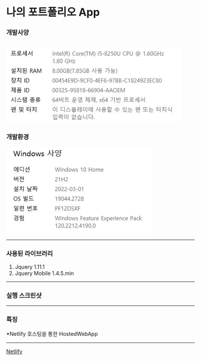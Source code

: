 # 나의 포트폴리오 App    

### 개발사양
![Spec](/IMG/Spec.JPG)
---
### 개발환경
![OS](/IMG/OS.JPG)    

---
### 사용된 라이브러리    
1. Jquery 1.11.1
2. Jquery Mobile 1.4.5.min

---
### 실행 스크린샷    

---
### 특징

*Netlify 호스팅을 통한 HostedWebApp

---

[Netlify](https://642f2bfc24e80a05334ded69--gorgeous-kangaroo-075086.netlify.app)
